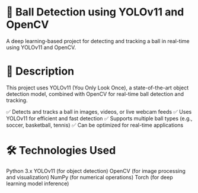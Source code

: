 # 🎯 Ball Detection using YOLOv11 and OpenCV
A deep learning-based project for detecting and tracking a ball in real-time using YOLOv11 and OpenCV.

# 📌 Description
This project uses YOLOv11 (You Only Look Once), a state-of-the-art object detection model, combined with OpenCV for real-time ball detection and tracking.

✅ Detects and tracks a ball in images, videos, or live webcam feeds
✅ Uses YOLOv11 for efficient and fast detection
✅ Supports multiple ball types (e.g., soccer, basketball, tennis)
✅ Can be optimized for real-time applications

# 🛠️ Technologies Used
Python 3.x
YOLOv11 (for object detection)
OpenCV (for image processing and visualization)
NumPy (for numerical operations)
Torch (for deep learning model inference)
